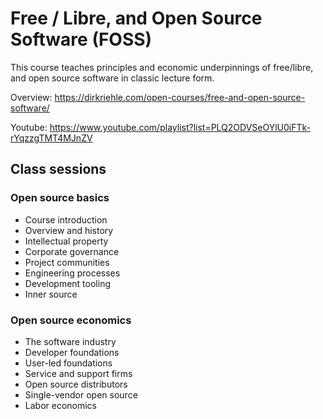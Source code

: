 # Free / Libre, and Open Source Software (FOSS)

This course teaches principles and economic underpinnings of free/libre, and open source software in classic lecture form.

Overview: https://dirkriehle.com/open-courses/free-and-open-source-software/

Youtube: https://www.youtube.com/playlist?list=PLQ2ODVSeOYlU0iFTk-rYqzzgTMT4MJnZV

## Class sessions

### Open source basics

- Course introduction
- Overview and history
- Intellectual property
- Corporate governance
- Project communities
- Engineering processes
- Development tooling
- Inner source

### Open source economics

- The software industry
- Developer foundations
- User-led foundations
- Service and support firms
- Open source distributors
- Single-vendor open source
- Labor economics

